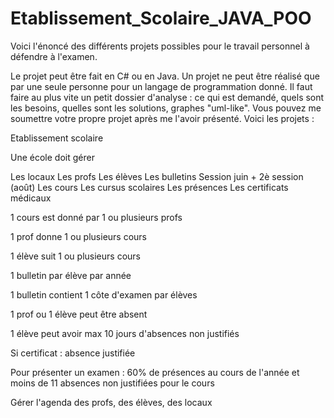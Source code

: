 # Etablissement_Scolaire_JAVA_POO
Voici l'énoncé des différents projets possibles pour le travail personnel à défendre à l'examen.

Le projet peut être fait en C# ou en Java.
Un projet ne peut être réalisé que par une seule personne pour un langage de programmation donné.
Il faut faire au plus vite un petit dossier d'analyse : ce qui est demandé, quels sont les besoins, quelles sont les solutions, graphes "uml-like".
Vous pouvez me soumettre votre propre projet après me l'avoir présenté.
Voici les projets :

Etablissement scolaire

Une école doit gérer

Les locaux
Les profs
Les élèves
Les bulletins
Session juin + 2è session (août)
Les cours
Les cursus scolaires
Les présences
Les certificats médicaux
 

1 cours est donné par 1 ou plusieurs profs

1 prof donne 1 ou plusieurs cours

1 élève suit 1 ou plusieurs cours

1 bulletin par élève par année

1 bulletin contient 1 côte d'examen par élèves

1 prof ou 1 élève peut être absent

1 élève peut avoir max 10 jours d'absences non justifiés

Si certificat : absence justifiée

 

Pour présenter un examen : 60% de présences au cours de l'année et moins de 11 absences non justifiées pour le cours

 

Gérer l'agenda des profs, des élèves, des locaux
